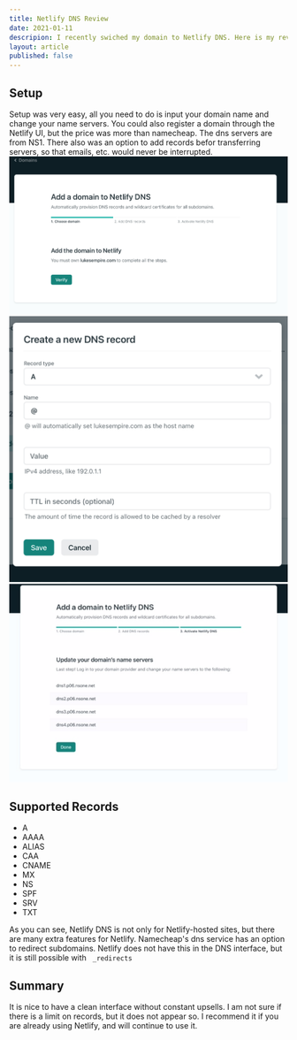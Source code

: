 ```yaml
---
title: Netlify DNS Review
date: 2021-01-11
descripion: I recently swiched my domain to Netlify DNS. Here is my review.
layout: article
published: false
---
```

## Setup
Setup was very easy, all you need to do is input your domain name and change your name servers. You could also register a domain through the Netlify UI, but the price was more than namecheap. The dns servers are from NS1. There also was an option to add records befor transferring servers, so that emails, etc. would never be interrupted. <br>![Add the domain to Netlify](/uploads/image4.jpeg)<br>![Adding records](/uploads/image2.jpeg)<br>![adding dns records](/uploads/image0.jpeg)

## Supported Records
- A
- AAAA
- ALIAS
- CAA
- CNAME
- MX
- NS
- SPF
- SRV
- TXT


As you can see, Netlify DNS is not only for Netlify-hosted sites, but there are many extra features for Netlify.
Namecheap's dns service has an option to redirect subdomains. Netlify does not have this in the DNS interface, but it is still possible with ` _redirects`
## Summary
It is nice to have a clean interface without constant upsells. I am not sure if there is a limit on records, but it does not appear so. I recommend it if you are already using Netlify, and will continue to use it.

